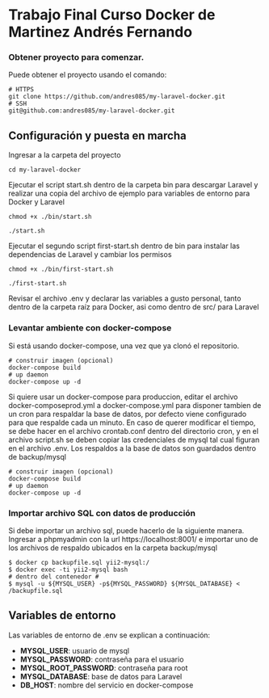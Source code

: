 # Trabajo Final Curso Docker de Martinez Andrés Fernando

### Obtener proyecto para comenzar.
Puede obtener el proyecto usando el comando:
```
# HTTPS
git clone https://github.com/andres085/my-laravel-docker.git
# SSH
git@github.com:andres085/my-laravel-docker.git
```

## Configuración y puesta en marcha
Ingresar a la carpeta del proyecto
```
cd my-laravel-docker
```
Ejecutar el script start.sh dentro de la carpeta bin para descargar Laravel y realizar una copia del archivo de ejemplo para variables de entorno para Docker y Laravel
```
chmod +x ./bin/start.sh

./start.sh
```
Ejecutar el segundo script first-start.sh dentro de bin para instalar las dependencias de Laravel y cambiar los permisos
```
chmod +x ./bin/first-start.sh

./first-start.sh
```
Revisar el archivo .env y declarar las variables a gusto personal, tanto dentro de la carpeta raíz para Docker, asi como dentro de src/ para Laravel

### Levantar ambiente con docker-compose
Si está usando docker-compose, una vez que ya clonó el repositorio.
```
# construir imagen (opcional)
docker-compose build
# up daemon
docker-compose up -d
```

Si quiere usar un docker-compose para produccion, editar el archivo docker-composeprod.yml a docker-compose.yml para disponer tambien de un cron para respaldar la base de datos, por defecto viene configurado para que respalde cada un minuto. En caso de querer modificar el tiempo, se debe hacer en el archivo crontab.conf dentro del directorio cron, y en el archivo script.sh se deben copiar las credenciales de mysql tal cual figuran en el archivo .env. Los respaldos a la base de datos son guardados dentro de backup/mysql

```
# construir imagen (opcional)
docker-compose build
# up daemon
docker-compose up -d
```

### Importar archivo SQL con datos de producción
Si debe importar un archivo sql, puede hacerlo de la siguiente manera. 
Ingresar a phpmyadmin con la url https://localhost:8001/ e importar uno de los archivos de respaldo ubicados en la carpeta backup/mysql
```
$ docker cp backupfile.sql yii2-mysql:/
$ docker exec -ti yii2-mysql bash
# dentro del contenedor #
$ mysql -u ${MYSQL_USER} -p${MYSQL_PASSWORD} ${MYSQL_DATABASE} < /backupfile.sql
```

## Variables de entorno
Las variables de entorno de .env se explican a continuación:

- **MYSQL_USER**: usuario de mysql
- **MYSQL_PASSWORD**: contraseña para el usuario
- **MYSQL_ROOT_PASSWORD**: contraseña para root
- **MYSQL_DATABASE**: base de datos para Laravel
- **DB_HOST**: nombre del servicio en docker-compose
